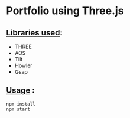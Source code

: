 # Portfolio using Three.js

## <u>Libraries used</u>:

- THREE
- AOS
- Tilt
- Howler
- Gsap

## <u>Usage</u> :

```properties
npm install
npm start
```
